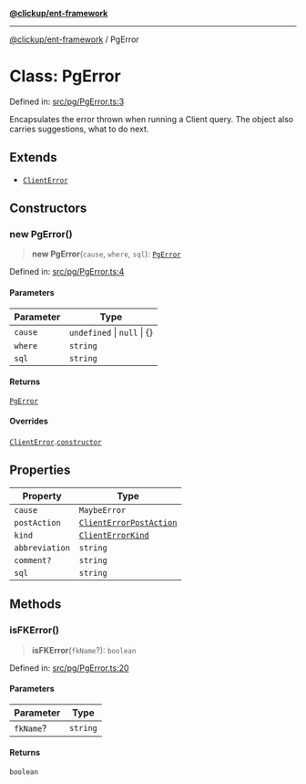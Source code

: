 [**@clickup/ent-framework**](../README.md)

***

[@clickup/ent-framework](../globals.md) / PgError

# Class: PgError

Defined in: [src/pg/PgError.ts:3](https://github.com/clickup/ent-framework/blob/master/src/pg/PgError.ts#L3)

Encapsulates the error thrown when running a Client query. The object also
carries suggestions, what to do next.

## Extends

- [`ClientError`](ClientError.md)

## Constructors

### new PgError()

> **new PgError**(`cause`, `where`, `sql`): [`PgError`](PgError.md)

Defined in: [src/pg/PgError.ts:4](https://github.com/clickup/ent-framework/blob/master/src/pg/PgError.ts#L4)

#### Parameters

| Parameter | Type |
| ------ | ------ |
| `cause` | `undefined` \| `null` \| \{\} |
| `where` | `string` |
| `sql` | `string` |

#### Returns

[`PgError`](PgError.md)

#### Overrides

[`ClientError`](ClientError.md).[`constructor`](ClientError.md#constructors)

## Properties

| Property | Type |
| ------ | ------ |
| <a id="cause-1"></a> `cause` | `MaybeError` |
| <a id="postaction"></a> `postAction` | [`ClientErrorPostAction`](../type-aliases/ClientErrorPostAction.md) |
| <a id="kind"></a> `kind` | [`ClientErrorKind`](../type-aliases/ClientErrorKind.md) |
| <a id="abbreviation"></a> `abbreviation` | `string` |
| <a id="comment"></a> `comment?` | `string` |
| <a id="sql-1"></a> `sql` | `string` |

## Methods

### isFKError()

> **isFKError**(`fkName`?): `boolean`

Defined in: [src/pg/PgError.ts:20](https://github.com/clickup/ent-framework/blob/master/src/pg/PgError.ts#L20)

#### Parameters

| Parameter | Type |
| ------ | ------ |
| `fkName`? | `string` |

#### Returns

`boolean`
